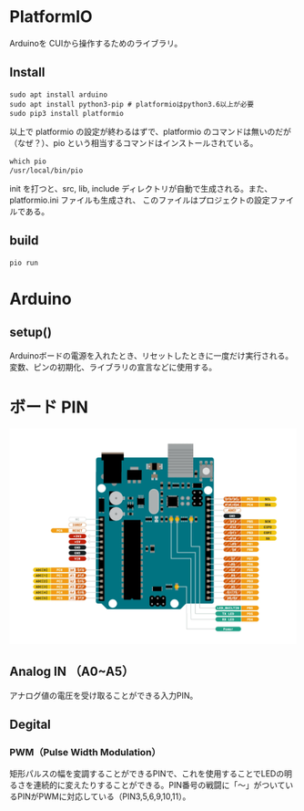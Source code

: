 
# PlatformIO

Arduinoを CUIから操作するためのライブラリ。

## Install 

```shell
sudo apt install arduino
sudo apt install python3-pip # platformioはpython3.6以上が必要
sudo pip3 install platformio
```

以上で platformio の設定が終わるはずで、platformio のコマンドは無いのだが（なぜ？）、pio という相当するコマンドはインストールされている。

```shell
which pio
/usr/local/bin/pio
```
init を打つと、src, lib, include ディレクトリが自動で生成される。また、platformio.ini ファイルも生成され、 このファイルはプロジェクトの設定ファイルである。

## build 

```
pio run
```


# Arduino

## setup()

Arduinoボードの電源を入れたとき、リセットしたときに一度だけ実行される。変数、ピンの初期化、ライブラリの宣言などに使用する。


# ボード PIN 


![](./img/nb_platformio/20220725-231807.png)


## Analog IN （A0~A5）

アナログ値の電圧を受け取ることができる入力PIN。


## Degital

### PWM（Pulse Width Modulation）

矩形パルスの幅を変調することができるPINで、これを使用することでLEDの明るさを連続的に変えたりすることができる。PIN番号の戦闘に「〜」がついているPINがPWMに対応している（PIN3,5,6,9,10,11）。
